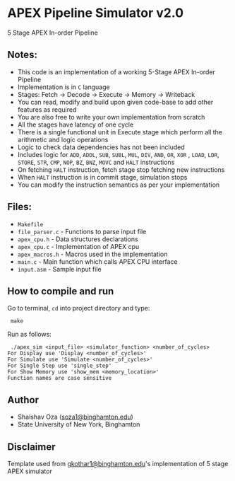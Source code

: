 # APEX Pipeline Simulator v2.0
5 Stage APEX In-order Pipeline

## Notes:

 - This code is an implementation of a working 5-Stage APEX In-order Pipeline
 - Implementation is in `C` language
 - Stages: Fetch -> Decode -> Execute -> Memory -> Writeback
 - You can read, modify and build upon given code-base to add other features as required
 - You are also free to write your own implementation from scratch
 - All the stages have latency of one cycle
 - There is a single functional unit in Execute stage which perform all the arithmetic and logic operations
 - Logic to check data dependencies has not been included
 - Includes logic for `ADD`, `ADDL`, `SUB`, `SUBL`, `MUL`, `DIV`, `AND`, `OR`, `XOR` , `LOAD`, `LDR`, `STORE`, `STR`, `CMP`, `NOP`, `BZ`, `BNZ`,  `MOVC` and `HALT` instructions
 - On fetching `HALT` instruction, fetch stage stop fetching new instructions
 - When `HALT` instruction is in commit stage, simulation stops
 - You can modify the instruction semantics as per your implementation

## Files:

 - `Makefile`
 - `file_parser.c` - Functions to parse input file
 - `apex_cpu.h` - Data structures declarations
 - `apex_cpu.c` - Implementation of APEX cpu
 - `apex_macros.h` - Macros used in the implementation
 - `main.c` - Main function which calls APEX CPU interface
 - `input.asm` - Sample input file

## How to compile and run

 Go to terminal, `cd` into project directory and type:
```
 make
```
 Run as follows:
```
 ./apex_sim <input_file> <simulator_function> <number_of_cycles>
For Display use 'Display <number_of_cycles>'
For Simulate use 'Simulate <number_of_cycles>'
For Single Step use 'single_step'
For Show Memory use 'show_mem <memory_location>'
Function names are case sensitive
```

## Author

 - Shaishav Oza (soza1@binghamton.edu)
 - State University of New York, Binghamton

## Disclaimer

 Template used from gkothar1@binghamton.edu's implementation of 5 stage APEX simulator